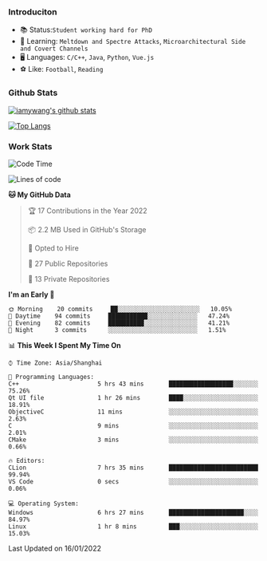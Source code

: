 ### Introduciton

- 📚 Status:`Student working hard for PhD`
- 🔎 Learning: `Meltdown and Spectre Attacks`, `Microarchitectural Side and Covert Channels`
- 🖥️ Languages: `C/C++`, `Java`, `Python`, `Vue.js`
- ⚽ Like: `Football`, `Reading`

### Github Stats

[![iamywang's github stats](https://github-readme-stats.vercel.app/api?username=iamywang&count_private=true&show_icons=true)]()

[![Top Langs](https://github-readme-stats.vercel.app/api/top-langs/?username=iamywang&layout=compact)]()

### Work Stats

<!--START_SECTION:waka-->
![Code Time](http://img.shields.io/badge/Code%20Time-76%20hrs%2059%20mins-blue)

![Lines of code](https://img.shields.io/badge/From%20Hello%20World%20I%27ve%20Written-537%20Thousand%20lines%20of%20code-blue)

**🐱 My GitHub Data** 

> 🏆 17 Contributions in the Year 2022
 > 
> 📦 2.2 MB Used in GitHub's Storage 
 > 
> 💼 Opted to Hire
 > 
> 📜 27 Public Repositories 
 > 
> 🔑 13 Private Repositories  
 > 
**I'm an Early 🐤** 

```text
🌞 Morning    20 commits     ██░░░░░░░░░░░░░░░░░░░░░░░   10.05% 
🌆 Daytime    94 commits     ███████████░░░░░░░░░░░░░░   47.24% 
🌃 Evening    82 commits     ██████████░░░░░░░░░░░░░░░   41.21% 
🌙 Night      3 commits      ░░░░░░░░░░░░░░░░░░░░░░░░░   1.51%

```


📊 **This Week I Spent My Time On** 

```text
⌚︎ Time Zone: Asia/Shanghai

💬 Programming Languages: 
C++                      5 hrs 43 mins       ██████████████████░░░░░░░   75.26% 
Qt UI file               1 hr 26 mins        ████░░░░░░░░░░░░░░░░░░░░░   18.91% 
ObjectiveC               11 mins             ░░░░░░░░░░░░░░░░░░░░░░░░░   2.63% 
C                        9 mins              ░░░░░░░░░░░░░░░░░░░░░░░░░   2.01% 
CMake                    3 mins              ░░░░░░░░░░░░░░░░░░░░░░░░░   0.66%

🔥 Editors: 
CLion                    7 hrs 35 mins       █████████████████████████   99.94% 
VS Code                  0 secs              ░░░░░░░░░░░░░░░░░░░░░░░░░   0.06%

💻 Operating System: 
Windows                  6 hrs 27 mins       █████████████████████░░░░   84.97% 
Linux                    1 hr 8 mins         ███░░░░░░░░░░░░░░░░░░░░░░   15.03%

```


 Last Updated on 16/01/2022
<!--END_SECTION:waka-->
